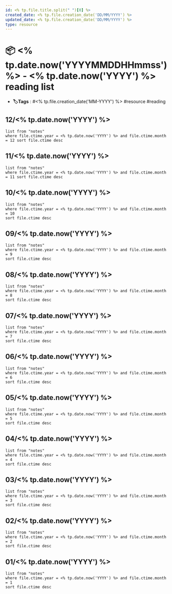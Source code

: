 ```yaml
---
id: <% tp.file.title.split(" ")[0] %>
created_date: <% tp.file.creation_date('DD/MM/YYYY') %>
updated_date: <% tp.file.creation_date('DD/MM/YYYY') %>
type: resource
---
```


#  📦 <% tp.date.now('YYYYMMDDHHmmss') %> - <% tp.date.now('YYYY') %> reading list
- **🏷️Tags** :  #<% tp.file.creation_date('MM-YYYY') %> #resource #reading
## 12/<% tp.date.now('YYYY') %>
```dataview
list from "notes"
where file.ctime.year = <% tp.date.now('YYYY') %> and file.ctime.month = 12 sort file.ctime desc
```
## 11/<% tp.date.now('YYYY') %>
```dataview
list from "notes"
where file.ctime.year = <% tp.date.now('YYYY') %> and file.ctime.month = 11 sort file.ctime desc
```
## 10/<% tp.date.now('YYYY') %>
```dataview
list from "notes"
where file.ctime.year = <% tp.date.now('YYYY') %> and file.ctime.month = 10 
sort file.ctime desc
```
## 09/<% tp.date.now('YYYY') %>
```dataview
list from "notes"
where file.ctime.year = <% tp.date.now('YYYY') %> and file.ctime.month = 9 
sort file.ctime desc
```
## 08/<% tp.date.now('YYYY') %>
```dataview
list from "notes"
where file.ctime.year = <% tp.date.now('YYYY') %> and file.ctime.month = 8 
sort file.ctime desc
```
## 07/<% tp.date.now('YYYY') %>
```dataview
list from "notes"
where file.ctime.year = <% tp.date.now('YYYY') %> and file.ctime.month = 7 
sort file.ctime desc
```

## 06/<% tp.date.now('YYYY') %>
```dataview
list from "notes"
where file.ctime.year = <% tp.date.now('YYYY') %> and file.ctime.month = 6 
sort file.ctime desc
```

## 05/<% tp.date.now('YYYY') %>
```dataview
list from "notes"
where file.ctime.year = <% tp.date.now('YYYY') %> and file.ctime.month = 5 
sort file.ctime desc
```
## 04/<% tp.date.now('YYYY') %>
```dataview
list from "notes"
where file.ctime.year = <% tp.date.now('YYYY') %> and file.ctime.month = 4 
sort file.ctime desc
```
## 03/<% tp.date.now('YYYY') %>
```dataview
list from "notes"
where file.ctime.year = <% tp.date.now('YYYY') %> and file.ctime.month = 3 
sort file.ctime desc
```

## 02/<% tp.date.now('YYYY') %>
```dataview
list from "notes"
where file.ctime.year = <% tp.date.now('YYYY') %> and file.ctime.month = 2 
sort file.ctime desc
```
## 01/<% tp.date.now('YYYY') %>
```dataview
list from "notes"
where file.ctime.year = <% tp.date.now('YYYY') %> and file.ctime.month = 1 
sort file.ctime desc
```